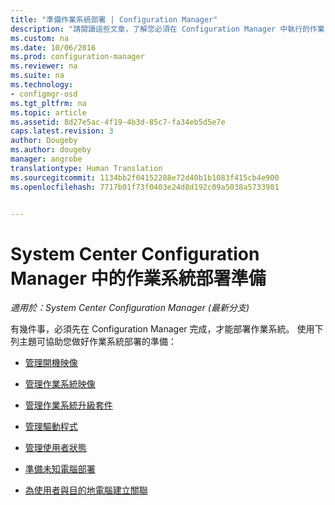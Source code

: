 ```yaml
---
title: "準備作業系統部署 | Configuration Manager"
description: "請閱讀這些文章，了解您必須在 Configuration Manager 中執行的作業，以準備作業系統部署。"
ms.custom: na
ms.date: 10/06/2016
ms.prod: configuration-manager
ms.reviewer: na
ms.suite: na
ms.technology:
- configmgr-osd
ms.tgt_pltfrm: na
ms.topic: article
ms.assetid: 8d27e5ac-4f19-4b3d-85c7-fa34eb5d5e7e
caps.latest.revision: 3
author: Dougeby
ms.author: dougeby
manager: angrobe
translationtype: Human Translation
ms.sourcegitcommit: 1134bb2f04152288e72d40b1b1083f415cb4e900
ms.openlocfilehash: 7717b01f73f0403e24d8d192c09a5038a5733981


---
```

# <a name="prepare-for-operating-system-deployment-in-system-center-configuration-manager"></a>System Center Configuration Manager 中的作業系統部署準備

*適用於：System Center Configuration Manager (最新分支)*

有幾件事，必須先在 Configuration Manager 完成，才能部署作業系統。 使用下列主題可協助您做好作業系統部署的準備：  

-   [管理開機映像](manage-boot-images.md)  

-   [管理作業系統映像](manage-operating-system-images.md)  

-   [管理作業系統升級套件](manage-operating-system-upgrade-packages.md)  

-   [管理驅動程式](manage-drivers.md)  

-   [管理使用者狀態](manage-user-state.md)  

-   [準備未知電腦部署](prepare-for-unknown-computer-deployments.md)  

-   [為使用者與目的地電腦建立關聯](associate-users-with-a-destination-computer.md)  



<!--HONumber=Nov16_HO1-->


